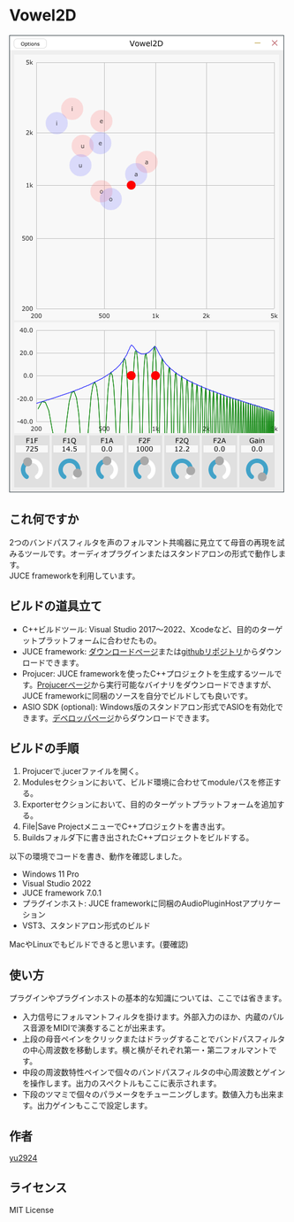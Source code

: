 # Vowel2D
 
 ![スクリーンショット](media/screenshot.png)

## これ何ですか

2つのバンドパスフィルタを声のフォルマント共鳴器に見立てて母音の再現を試みるツールです。オーディオプラグインまたはスタンドアロンの形式で動作します。  
JUCE frameworkを利用しています。

## ビルドの道具立て

* C++ビルドツール: Visual Studio 2017～2022、Xcodeなど、目的のターゲットプラットフォームに合わせたもの。
* JUCE framework: [ダウンロードページ](https://juce.com/get-juce/download)または[githubリポジトリ](https://github.com/juce-framework/JUCE)からダウンロードできます。
* Projucer: JUCE frameworkを使ったC++プロジェクトを生成するツールです。[Projucerページ](https://juce.com/discover/projucer)から実行可能なバイナリをダウンロードできますが、JUCE frameworkに同梱のソースを自分でビルドしても良いです。
* ASIO SDK (optional): Windows版のスタンドアロン形式でASIOを有効化できます。[デベロッパページ](https://www.steinberg.net/developers/)からダウンロードできます。

## ビルドの手順

1. Projucerで.jucerファイルを開く。
2. Modulesセクションにおいて、ビルド環境に合わせてmoduleパスを修正する。
3. Exporterセクションにおいて、目的のターゲットプラットフォームを追加する。
4. File|Save ProjectメニューでC++プロジェクトを書き出す。
5. Buildsフォルダ下に書き出されたC++プロジェクトをビルドする。

以下の環境でコードを書き、動作を確認しました。
* Windows 11 Pro
* Visual Studio 2022
* JUCE framework 7.0.1
* プラグインホスト: JUCE frameworkに同梱のAudioPluginHostアプリケーション
* VST3、スタンドアロン形式のビルド

MacやLinuxでもビルドできると思います。(要確認)

## 使い方

プラグインやプラグインホストの基本的な知識については、ここでは省きます。  

* 入力信号にフォルマントフィルタを掛けます。外部入力のほか、内蔵のパルス音源をMIDIで演奏することが出来ます。
* 上段の母音ペインをクリックまたはドラッグすることでバンドパスフィルタの中心周波数を移動します。横と横がそれぞれ第一・第二フォルマントです。
* 中段の周波数特性ペインで個々のバンドパスフィルタの中心周波数とゲインを操作します。出力のスペクトルもここに表示されます。
* 下段のツマミで個々のパラメータをチューニングします。数値入力も出来ます。出力ゲインもここで設定します。

## 作者

[yu2924](https://twitter.com/yu2924)

## ライセンス

MIT License

